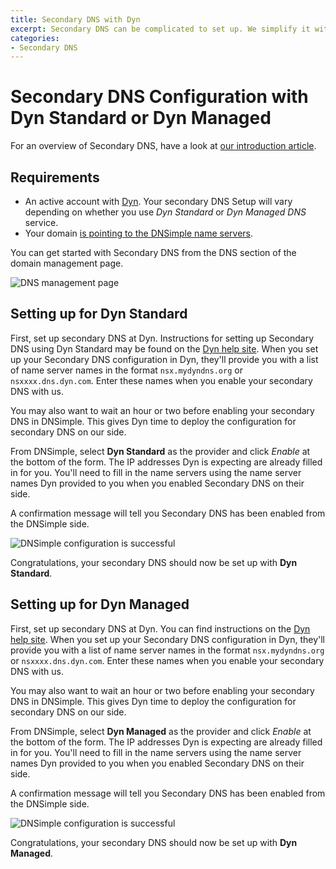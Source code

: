 ```yaml
---
title: Secondary DNS with Dyn
excerpt: Secondary DNS can be complicated to set up. We simplify it with provider specific settings for Dyn.
categories:
- Secondary DNS
---
```


# Secondary DNS Configuration with Dyn Standard or Dyn Managed

For an overview of Secondary DNS, have a look at [our introduction article](/articles/secondary-dns).

## Requirements

* An active account with [Dyn](http://dyn.com/). Your secondary DNS Setup will vary depending on whether you use _Dyn Standard_ or _Dyn Managed DNS_ service.
* Your domain [is pointing to the DNSimple name servers](/articles/pointing-domain-to-dnsimple).

You can get started with Secondary DNS from the DNS section of the domain management page.

![DNS management page](/files/setup-secondary-dns.png)

## Setting up for Dyn Standard

First, set up secondary DNS at Dyn. Instructions for setting up Secondary DNS using Dyn Standard may be found on the [Dyn help site](https://help.dyn.com/standard-dns/dyn-secondary-dns-information/). When you set up your Secondary DNS configuration in Dyn, they'll provide you with a list of name server names in the format `nsx.mydyndns.org` or `nsxxxx.dns.dyn.com`. Enter these names when you enable your secondary DNS with us.

You may also want to wait an hour or two before enabling your secondary DNS in DNSimple. This gives Dyn time to deploy the configuration for secondary DNS on our side.

From DNSimple, select **Dyn Standard** as the provider and click *Enable* at the bottom of the form. The IP addresses Dyn is expecting are already filled in for you. You'll need to fill in the name servers using the name server names Dyn provided to you when you enabled Secondary DNS on their side.

A confirmation message will tell you Secondary DNS has been enabled from the DNSimple side.

![DNSimple configuration is successful](/files/secondary-dns-confirmation-message.png)

Congratulations, your secondary DNS should now be set up with **Dyn Standard**.

## Setting up for Dyn Managed

First, set up secondary DNS at Dyn. You can find instructions on the [Dyn help site](https://help.dyn.com/creating-a-secondary-zone/). When you set up your Secondary DNS configuration in Dyn, they'll provide you with a list of name server names in the format `nsx.mydyndns.org` or `nsxxxx.dns.dyn.com`. Enter these names when you enable your secondary DNS with us.

You may also want to wait an hour or two before enabling your secondary DNS in DNSimple. This gives Dyn time to deploy the configuration for secondary DNS on our side.

From DNSimple, select **Dyn Managed** as the provider and click *Enable* at the bottom of the form. The IP addresses Dyn is expecting are already filled in for you. You'll need to fill in the name servers using the name server names Dyn provided to you when you enabled Secondary DNS on their side.

A confirmation message will tell you Secondary DNS has been enabled from the DNSimple side.

![DNSimple configuration is successful](/files/secondary-dns-confirmation-message.png)

Congratulations, your secondary DNS should now be set up with **Dyn Managed**.
